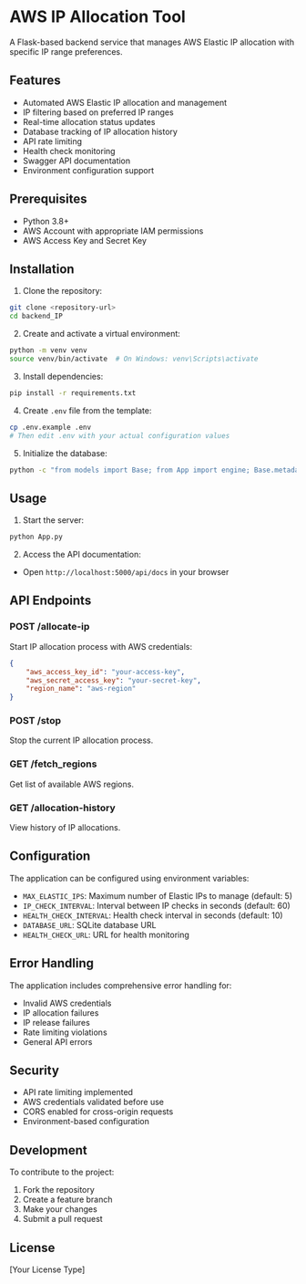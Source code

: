 # AWS IP Allocation Tool

A Flask-based backend service that manages AWS Elastic IP allocation with specific IP range preferences.

## Features

- Automated AWS Elastic IP allocation and management
- IP filtering based on preferred IP ranges
- Real-time allocation status updates
- Database tracking of IP allocation history
- API rate limiting
- Health check monitoring
- Swagger API documentation
- Environment configuration support

## Prerequisites

- Python 3.8+
- AWS Account with appropriate IAM permissions
- AWS Access Key and Secret Key

## Installation

1. Clone the repository:
```bash
git clone <repository-url>
cd backend_IP
```

2. Create and activate a virtual environment:
```bash
python -m venv venv
source venv/bin/activate  # On Windows: venv\Scripts\activate
```

3. Install dependencies:
```bash
pip install -r requirements.txt
```

4. Create `.env` file from the template:
```bash
cp .env.example .env
# Then edit .env with your actual configuration values
```

5. Initialize the database:
```bash
python -c "from models import Base; from App import engine; Base.metadata.create_all(engine)"
```

## Usage

1. Start the server:
```bash
python App.py
```

2. Access the API documentation:
- Open `http://localhost:5000/api/docs` in your browser

## API Endpoints

### POST /allocate-ip
Start IP allocation process with AWS credentials:
```json
{
    "aws_access_key_id": "your-access-key",
    "aws_secret_access_key": "your-secret-key",
    "region_name": "aws-region"
}
```

### POST /stop
Stop the current IP allocation process.

### GET /fetch_regions
Get list of available AWS regions.

### GET /allocation-history
View history of IP allocations.

## Configuration

The application can be configured using environment variables:

- `MAX_ELASTIC_IPS`: Maximum number of Elastic IPs to manage (default: 5)
- `IP_CHECK_INTERVAL`: Interval between IP checks in seconds (default: 60)
- `HEALTH_CHECK_INTERVAL`: Health check interval in seconds (default: 10)
- `DATABASE_URL`: SQLite database URL
- `HEALTH_CHECK_URL`: URL for health monitoring

## Error Handling

The application includes comprehensive error handling for:
- Invalid AWS credentials
- IP allocation failures
- IP release failures
- Rate limiting violations
- General API errors

## Security

- API rate limiting implemented
- AWS credentials validated before use
- CORS enabled for cross-origin requests
- Environment-based configuration

## Development

To contribute to the project:

1. Fork the repository
2. Create a feature branch
3. Make your changes
4. Submit a pull request

## License

[Your License Type]
